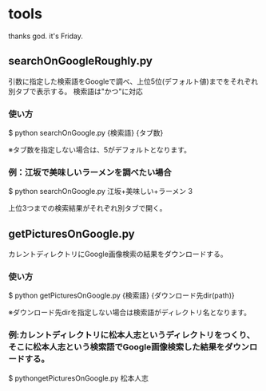 # tools
thanks god. it's Friday.

## searchOnGoogleRoughly.py

引数に指定した検索語をGoogleで調べ、上位5位(デフォルト値)までをそれぞれ別タブで表示する。
検索語は"かつ"に対応

### 使い方

$ python searchOnGoogle.py {検索語} {タブ数}

※タブ数を指定しない場合は、5がデフォルトとなります。

### 例：江坂で美味しいラーメンを調べたい場合

$ python searchOnGoogle.py 江坂+美味しい+ラーメン 3

上位3つまでの検索結果がそれぞれ別タブで開く。

## getPicturesOnGoogle.py

カレントディレクトリにGoogle画像検索の結果をダウンロードする。

### 使い方

$ python getPicturesOnGoogle.py {検索語} {ダウンロード先dir(path)}

※ダウンロード先dirを指定しない場合は検索語がディレクトリ名となります。

### 例:カレントディレクトリに松本人志というディレクトリをつくり、そこに松本人志という検索語でGoogle画像検索した結果をダウンロードする。

$ pythongetPicturesOnGoogle.py 松本人志
